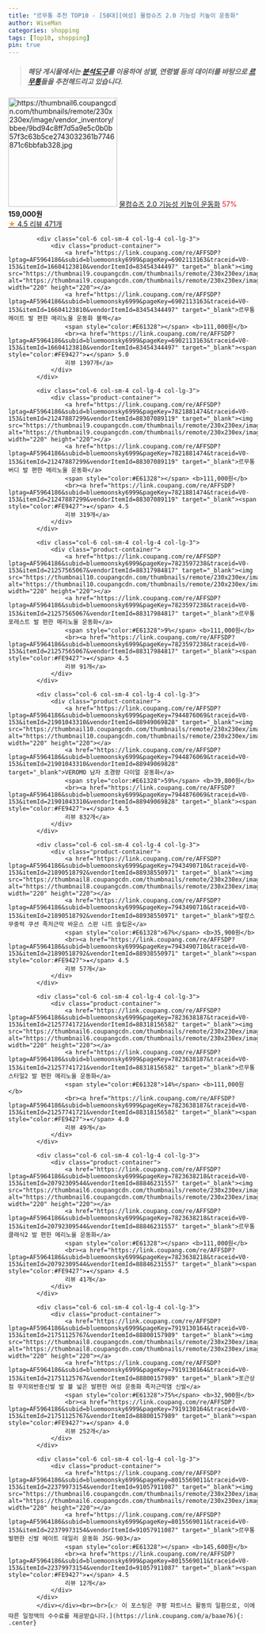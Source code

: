 ```yaml
---
title: "르무통 추천 TOP10 - [50대][여성] 물컹슈즈 2.0 기능성 키높이 운동화"
author: WiseMan
categories: shopping
tags: [Top10, shopping]
pin: true
---
```


> ##### 해당 게시물에서는 [**분석도구**](https://itemscout.io/)를 이용하여 **성별**, **연령별** 등의 데이터를 바탕으로 [**르무통**](https://link.coupang.com/a/baae76)들을 추천해드리고 있습니다.
<div class="container"><div class="row">
            <div class="col-6 col-sm-4 col-lg-4 col-lg-3">
                <div class="product-container">
                    <a href="https://link.coupang.com/re/AFFSDP?lptag=AF5964186&subid=bluemoonsky6999&pageKey=7312741063&traceid=V0-153&itemId=18814539569&vendorItemId=86497233333" target="_blank"><img src="https://thumbnail6.coupangcdn.com/thumbnails/remote/230x230ex/image/vendor_inventory/bbee/9bd94c8ff7d5a9e5c0b0b57f3c63b5ce2743032361b7746871c6bbfab328.jpg" alt="https://thumbnail6.coupangcdn.com/thumbnails/remote/230x230ex/image/vendor_inventory/bbee/9bd94c8ff7d5a9e5c0b0b57f3c63b5ce2743032361b7746871c6bbfab328.jpg" width="220" height="220"></a>
                    <a href="https://link.coupang.com/re/AFFSDP?lptag=AF5964186&subid=bluemoonsky6999&pageKey=7312741063&traceid=V0-153&itemId=18814539569&vendorItemId=86497233333" target="_blank">물컹슈즈 2.0 기능성 키높이 운동화</a>
                    <span style="color:#E61328">57%</span> <b>159,000원</b>
                    <br><a href="https://link.coupang.com/re/AFFSDP?lptag=AF5964186&subid=bluemoonsky6999&pageKey=7312741063&traceid=V0-153&itemId=18814539569&vendorItemId=86497233333" target="_blank"><span style="color:#FE9427">★</span> 4.5
                    리뷰 471개</a>
                </div>
            </div>
            
            <div class="col-6 col-sm-4 col-lg-4 col-lg-3">
                <div class="product-container">
                    <a href="https://link.coupang.com/re/AFFSDP?lptag=AF5964186&subid=bluemoonsky6999&pageKey=6902113163&traceid=V0-153&itemId=16604123810&vendorItemId=83454344497" target="_blank"><img src="https://thumbnail9.coupangcdn.com/thumbnails/remote/230x230ex/image/vendor_inventory/9755/f5cd0e3e76d1e6348315cbe7857b03a23e725efa5f5fd79667b2af7ea52b.jpg" alt="https://thumbnail9.coupangcdn.com/thumbnails/remote/230x230ex/image/vendor_inventory/9755/f5cd0e3e76d1e6348315cbe7857b03a23e725efa5f5fd79667b2af7ea52b.jpg" width="220" height="220"></a>
                    <a href="https://link.coupang.com/re/AFFSDP?lptag=AF5964186&subid=bluemoonsky6999&pageKey=6902113163&traceid=V0-153&itemId=16604123810&vendorItemId=83454344497" target="_blank">르무통 메이트 발 편한 메리노울 운동화 블랙</a>
                    <span style="color:#E61328"></span> <b>111,000원</b>
                    <br><a href="https://link.coupang.com/re/AFFSDP?lptag=AF5964186&subid=bluemoonsky6999&pageKey=6902113163&traceid=V0-153&itemId=16604123810&vendorItemId=83454344497" target="_blank"><span style="color:#FE9427">★</span> 5.0
                    리뷰 1397개</a>
                </div>
            </div>
            
            <div class="col-6 col-sm-4 col-lg-4 col-lg-3">
                <div class="product-container">
                    <a href="https://link.coupang.com/re/AFFSDP?lptag=AF5964186&subid=bluemoonsky6999&pageKey=7821881474&traceid=V0-153&itemId=21247887299&vendorItemId=88307089119" target="_blank"><img src="https://thumbnail9.coupangcdn.com/thumbnails/remote/230x230ex/image/vendor_inventory/3ca6/36f1e3af0dd7c28766ac9b74e6da2ab0b9b3a1d47f7369af50843cc4cd22.jpg" alt="https://thumbnail9.coupangcdn.com/thumbnails/remote/230x230ex/image/vendor_inventory/3ca6/36f1e3af0dd7c28766ac9b74e6da2ab0b9b3a1d47f7369af50843cc4cd22.jpg" width="220" height="220"></a>
                    <a href="https://link.coupang.com/re/AFFSDP?lptag=AF5964186&subid=bluemoonsky6999&pageKey=7821881474&traceid=V0-153&itemId=21247887299&vendorItemId=88307089119" target="_blank">르무통 버디 발 편한 메리노울 운동화</a>
                    <span style="color:#E61328"></span> <b>111,000원</b>
                    <br><a href="https://link.coupang.com/re/AFFSDP?lptag=AF5964186&subid=bluemoonsky6999&pageKey=7821881474&traceid=V0-153&itemId=21247887299&vendorItemId=88307089119" target="_blank"><span style="color:#FE9427">★</span> 4.5
                    리뷰 319개</a>
                </div>
            </div>
            
            <div class="col-6 col-sm-4 col-lg-4 col-lg-3">
                <div class="product-container">
                    <a href="https://link.coupang.com/re/AFFSDP?lptag=AF5964186&subid=bluemoonsky6999&pageKey=7823597238&traceid=V0-153&itemId=21257565067&vendorItemId=88317984817" target="_blank"><img src="https://thumbnail10.coupangcdn.com/thumbnails/remote/230x230ex/image/vendor_inventory/917d/848bcabaab13661877bc7533917dbbb8d61b8828f4c100d5352b0e6e8142.jpg" alt="https://thumbnail10.coupangcdn.com/thumbnails/remote/230x230ex/image/vendor_inventory/917d/848bcabaab13661877bc7533917dbbb8d61b8828f4c100d5352b0e6e8142.jpg" width="220" height="220"></a>
                    <a href="https://link.coupang.com/re/AFFSDP?lptag=AF5964186&subid=bluemoonsky6999&pageKey=7823597238&traceid=V0-153&itemId=21257565067&vendorItemId=88317984817" target="_blank">르무통 포레스트 발 편한 메리노울 운동화</a>
                    <span style="color:#E61328">9%</span> <b>111,000원</b>
                    <br><a href="https://link.coupang.com/re/AFFSDP?lptag=AF5964186&subid=bluemoonsky6999&pageKey=7823597238&traceid=V0-153&itemId=21257565067&vendorItemId=88317984817" target="_blank"><span style="color:#FE9427">★</span> 4.5
                    리뷰 91개</a>
                </div>
            </div>
            
            <div class="col-6 col-sm-4 col-lg-4 col-lg-3">
                <div class="product-container">
                    <a href="https://link.coupang.com/re/AFFSDP?lptag=AF5964186&subid=bluemoonsky6999&pageKey=7944876069&traceid=V0-153&itemId=21901043310&vendorItemId=88949069828" target="_blank"><img src="https://thumbnail10.coupangcdn.com/thumbnails/remote/230x230ex/image/0820_amir_esrgan_inf80k_batch_5_max3k/051e/99cd8b890172802727a0d2338e72abeee19167230ebb4b64495f73f87b12.jpg" alt="https://thumbnail10.coupangcdn.com/thumbnails/remote/230x230ex/image/0820_amir_esrgan_inf80k_batch_5_max3k/051e/99cd8b890172802727a0d2338e72abeee19167230ebb4b64495f73f87b12.jpg" width="220" height="220"></a>
                    <a href="https://link.coupang.com/re/AFFSDP?lptag=AF5964186&subid=bluemoonsky6999&pageKey=7944876069&traceid=V0-153&itemId=21901043310&vendorItemId=88949069828" target="_blank">VEROMO 남자 초경량 다이얼 운동화</a>
                    <span style="color:#E61328">59%</span> <b>39,800원</b>
                    <br><a href="https://link.coupang.com/re/AFFSDP?lptag=AF5964186&subid=bluemoonsky6999&pageKey=7944876069&traceid=V0-153&itemId=21901043310&vendorItemId=88949069828" target="_blank"><span style="color:#FE9427">★</span> 4.5
                    리뷰 832개</a>
                </div>
            </div>
            
            <div class="col-6 col-sm-4 col-lg-4 col-lg-3">
                <div class="product-container">
                    <a href="https://link.coupang.com/re/AFFSDP?lptag=AF5964186&subid=bluemoonsky6999&pageKey=7943490710&traceid=V0-153&itemId=21890518792&vendorItemId=88938550971" target="_blank"><img src="https://thumbnail8.coupangcdn.com/thumbnails/remote/230x230ex/image/vendor_inventory/38ff/39c11181d247d7900cdbcdc02947b36316e6cabf2f9aa66434475cc78982.jpg" alt="https://thumbnail8.coupangcdn.com/thumbnails/remote/230x230ex/image/vendor_inventory/38ff/39c11181d247d7900cdbcdc02947b36316e6cabf2f9aa66434475cc78982.jpg" width="220" height="220"></a>
                    <a href="https://link.coupang.com/re/AFFSDP?lptag=AF5964186&subid=bluemoonsky6999&pageKey=7943490710&traceid=V0-153&itemId=21890518792&vendorItemId=88938550971" target="_blank">발캉스 무중력 쿠션 족저근막 바운스 스판 니트 슬립온</a>
                    <span style="color:#E61328">67%</span> <b>35,900원</b>
                    <br><a href="https://link.coupang.com/re/AFFSDP?lptag=AF5964186&subid=bluemoonsky6999&pageKey=7943490710&traceid=V0-153&itemId=21890518792&vendorItemId=88938550971" target="_blank"><span style="color:#FE9427">★</span> 4.5
                    리뷰 57개</a>
                </div>
            </div>
            
            <div class="col-6 col-sm-4 col-lg-4 col-lg-3">
                <div class="product-container">
                    <a href="https://link.coupang.com/re/AFFSDP?lptag=AF5964186&subid=bluemoonsky6999&pageKey=7823638187&traceid=V0-153&itemId=21257741721&vendorItemId=88318156582" target="_blank"><img src="https://thumbnail6.coupangcdn.com/thumbnails/remote/230x230ex/image/vendor_inventory/e97a/ea8ef99c249a7b7e9473f7ec9736bdd65e3e76991fcf85aa2d552ce858f0.jpg" alt="https://thumbnail6.coupangcdn.com/thumbnails/remote/230x230ex/image/vendor_inventory/e97a/ea8ef99c249a7b7e9473f7ec9736bdd65e3e76991fcf85aa2d552ce858f0.jpg" width="220" height="220"></a>
                    <a href="https://link.coupang.com/re/AFFSDP?lptag=AF5964186&subid=bluemoonsky6999&pageKey=7823638187&traceid=V0-153&itemId=21257741721&vendorItemId=88318156582" target="_blank">르무통 스타일2 발 편한 메리노울 운동화</a>
                    <span style="color:#E61328">14%</span> <b>111,000원</b>
                    <br><a href="https://link.coupang.com/re/AFFSDP?lptag=AF5964186&subid=bluemoonsky6999&pageKey=7823638187&traceid=V0-153&itemId=21257741721&vendorItemId=88318156582" target="_blank"><span style="color:#FE9427">★</span> 4.0
                    리뷰 49개</a>
                </div>
            </div>
            
            <div class="col-6 col-sm-4 col-lg-4 col-lg-3">
                <div class="product-container">
                    <a href="https://link.coupang.com/re/AFFSDP?lptag=AF5964186&subid=bluemoonsky6999&pageKey=7823638218&traceid=V0-153&itemId=20792309544&vendorItemId=88846231557" target="_blank"><img src="https://thumbnail6.coupangcdn.com/thumbnails/remote/230x230ex/image/vendor_inventory/c185/c4f9dd363e8fb5c2b08779f358ad112f676898d5f81f54939f685642f6a9.jpg" alt="https://thumbnail6.coupangcdn.com/thumbnails/remote/230x230ex/image/vendor_inventory/c185/c4f9dd363e8fb5c2b08779f358ad112f676898d5f81f54939f685642f6a9.jpg" width="220" height="220"></a>
                    <a href="https://link.coupang.com/re/AFFSDP?lptag=AF5964186&subid=bluemoonsky6999&pageKey=7823638218&traceid=V0-153&itemId=20792309544&vendorItemId=88846231557" target="_blank">르무통 클래식2 발 편한 메리노울 운동화</a>
                    <span style="color:#E61328"></span> <b>111,000원</b>
                    <br><a href="https://link.coupang.com/re/AFFSDP?lptag=AF5964186&subid=bluemoonsky6999&pageKey=7823638218&traceid=V0-153&itemId=20792309544&vendorItemId=88846231557" target="_blank"><span style="color:#FE9427">★</span> 4.5
                    리뷰 41개</a>
                </div>
            </div>
            
            <div class="col-6 col-sm-4 col-lg-4 col-lg-3">
                <div class="product-container">
                    <a href="https://link.coupang.com/re/AFFSDP?lptag=AF5964186&subid=bluemoonsky6999&pageKey=7919130164&traceid=V0-153&itemId=21751125767&vendorItemId=88800157989" target="_blank"><img src="https://thumbnail8.coupangcdn.com/thumbnails/remote/230x230ex/image/vendor_inventory/c156/9c5332fb4640ea58cc7e69712cb76a6934cac34ffbe252b23c93bc78503f.png" alt="https://thumbnail8.coupangcdn.com/thumbnails/remote/230x230ex/image/vendor_inventory/c156/9c5332fb4640ea58cc7e69712cb76a6934cac34ffbe252b23c93bc78503f.png" width="220" height="220"></a>
                    <a href="https://link.coupang.com/re/AFFSDP?lptag=AF5964186&subid=bluemoonsky6999&pageKey=7919130164&traceid=V0-153&itemId=21751125767&vendorItemId=88800157989" target="_blank">포근상점 무지외반증신발 발 볼 넓은 발편한 여성 운동화 족저근막염 신발</a>
                    <span style="color:#E61328">75%</span> <b>32,900원</b>
                    <br><a href="https://link.coupang.com/re/AFFSDP?lptag=AF5964186&subid=bluemoonsky6999&pageKey=7919130164&traceid=V0-153&itemId=21751125767&vendorItemId=88800157989" target="_blank"><span style="color:#FE9427">★</span> 4.0
                    리뷰 252개</a>
                </div>
            </div>
            
            <div class="col-6 col-sm-4 col-lg-4 col-lg-3">
                <div class="product-container">
                    <a href="https://link.coupang.com/re/AFFSDP?lptag=AF5964186&subid=bluemoonsky6999&pageKey=8015569011&traceid=V0-153&itemId=22379973154&vendorItemId=91057911087" target="_blank"><img src="https://thumbnail6.coupangcdn.com/thumbnails/remote/230x230ex/image/vendor_inventory/4a1e/c80503c3ebba6d446ec885846c37022e362a6088863918d5b785c62c8159.png" alt="https://thumbnail6.coupangcdn.com/thumbnails/remote/230x230ex/image/vendor_inventory/4a1e/c80503c3ebba6d446ec885846c37022e362a6088863918d5b785c62c8159.png" width="220" height="220"></a>
                    <a href="https://link.coupang.com/re/AFFSDP?lptag=AF5964186&subid=bluemoonsky6999&pageKey=8015569011&traceid=V0-153&itemId=22379973154&vendorItemId=91057911087" target="_blank">르무통 발편한 신발 메이트 데일리 운동화 JSG-903</a>
                    <span style="color:#E61328"></span> <b>145,600원</b>
                    <br><a href="https://link.coupang.com/re/AFFSDP?lptag=AF5964186&subid=bluemoonsky6999&pageKey=8015569011&traceid=V0-153&itemId=22379973154&vendorItemId=91057911087" target="_blank"><span style="color:#FE9427">★</span> 4.5
                    리뷰 12개</a>
                </div>
            </div>
            </div></div><br><br>[👉 이 포스팅은 쿠팡 파트너스 활동의 일환으로, 이에 따른 일정액의 수수료를 제공받습니다.](https://link.coupang.com/a/baae76){: .center}